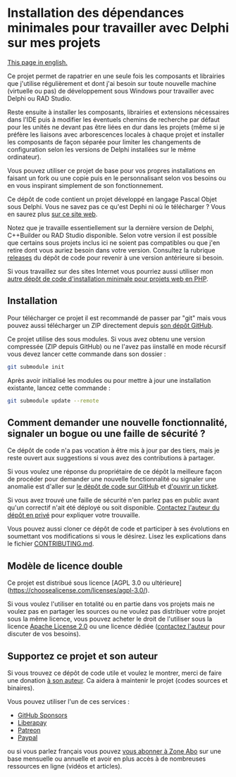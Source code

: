 # Installation des dépendances minimales pour travailler avec Delphi sur mes projets

[This page in english.](README.md)

Ce projet permet de rapatrier en une seule fois les composants et librairies que j'utilise régulièrement et dont j'ai besoin sur toute nouvelle machine (virtuelle ou pas) de développement sous Windows pour travailler avec Delphi ou RAD Studio.

Reste ensuite à installer les composants, librairies et extensions nécessaires dans l'IDE puis à modifier les éventuels chemins de recherche par défaut pour les unités ne devant pas être liées en dur dans les projets (même si je préfère les liaisons avec arborescences locales à chaque projet et installer les composants de façon séparée pour limiter les changements de configuration selon les versions de Delphi installées sur le même ordinateur).

Vous pouvez utiliser ce projet de base pour vos propres installations en faisant un fork ou une copie puis en le personnalisant selon vos besoins ou en vous inspirant simplement de son fonctionnement.

Ce dépôt de code contient un projet développé en langage Pascal Objet sous Delphi. Vous ne savez pas ce qu'est Dephi ni où le télécharger ? Vous en saurez plus [sur ce site web](https://delphi-resources.developpeur-pascal.fr/).

Notez que je travaille essentiellement sur la dernière version de Delphi, C++Builder ou RAD Studio disponible. Selon votre version il est possible que certains sous projets inclus ici ne soient pas compatibles ou que j'en retire dont vous auriez besoin dans votre version. Consultez la rubrique [releases](https://github.com/DeveloppeurPascal/__MyMinimalDependenciesForWorkingWithDelphi/releases) du dépôt de code pour revenir à une version antérieure si besoin.

Si vous travaillez sur des sites Internet vous pourriez aussi utiliser mon [autre dépôt de code d'installation minimale pour projets web en PHP](https://github.com/DeveloppeurPascal/__MyMinimalDependenciesForWorkingWithPHP).

## Installation

Pour télécharger ce projet il est recommandé de passer par "git" mais vous pouvez aussi télécharger un ZIP directement depuis [son dépôt GitHub](https://github.com/DeveloppeurPascal/__MyMinimalDependenciesForWorkingWithDelphi).

Ce projet utilise des sous modules. Si vous avez obtenu une version compressée (ZIP depuis GitHub) ou ne l'avez pas iinstallé en mode récursif vous devez lancer cette commande dans son dossier :

```bash
git submodule init
```

Après avoir initialisé les modules ou pour mettre à jour une installation existante, lancez cette commande :

```bash
git submodule update --remote
```

## Comment demander une nouvelle fonctionnalité, signaler un bogue ou une faille de sécurité ?

Ce dépôt de code n'a pas vocation à être mis à jour par des tiers, mais je reste ouvert aux suggestions si vous avez des contributions à partager.

Si vous voulez une réponse du propriétaire de ce dépôt la meilleure façon de procéder pour demander une nouvelle fonctionnalité ou signaler une anomalie est d'aller sur [le dépôt de code sur GitHub](https://github.com/DeveloppeurPascal/__MyMinimalDependenciesForWorkingWithDelphi) et [d'ouvrir un ticket](https://github.com/DeveloppeurPascal/__MyMinimalDependenciesForWorkingWithDelphi/issues).

Si vous avez trouvé une faille de sécurité n'en parlez pas en public avant qu'un correctif n'ait été déployé ou soit disponible. [Contactez l'auteur du dépôt en privé](https://developpeur-pascal.fr/nous-contacter.php) pour expliquer votre trouvaille.

Vous pouvez aussi cloner ce dépôt de code et participer à ses évolutions en soumettant vos modifications si vous le désirez. Lisez les explications dans le fichier [CONTRIBUTING.md](CONTRIBUTING.md).

## Modèle de licence double

Ce projet est distribué sous licence [AGPL 3.0 ou ultérieure] (https://choosealicense.com/licenses/agpl-3.0/).

Si vous voulez l'utiliser en totalité ou en partie dans vos projets mais ne voulez pas en partager les sources ou ne voulez pas distribuer votre projet sous la même licence, vous pouvez acheter le droit de l'utiliser sous la licence [Apache License 2.0](https://choosealicense.com/licenses/apache-2.0/) ou une licence dédiée ([contactez l'auteur](https://developpeur-pascal.fr/nous-contacter.php) pour discuter de vos besoins).

## Supportez ce projet et son auteur

Si vous trouvez ce dépôt de code utile et voulez le montrer, merci de faire une donation [à son auteur](https://github.com/DeveloppeurPascal). Ca aidera à maintenir le projet (codes sources et binaires).

Vous pouvez utiliser l'un de ces services :

* [GitHub Sponsors](https://github.com/sponsors/DeveloppeurPascal)
* [Liberapay](https://liberapay.com/PatrickPremartin)
* [Patreon](https://www.patreon.com/patrickpremartin)
* [Paypal](https://www.paypal.com/paypalme/patrickpremartin)

ou si vous parlez français vous pouvez [vous abonner à Zone Abo](https://zone-abo.fr/nos-abonnements.php) sur une base mensuelle ou annuelle et avoir en plus accès à de nombreuses ressources en ligne (vidéos et articles).
